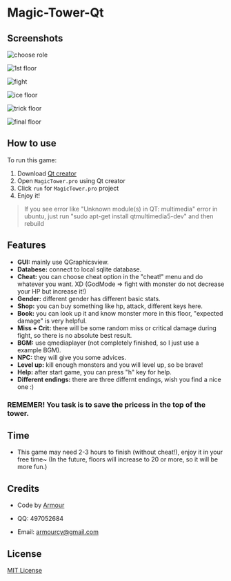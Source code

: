 # Magic-Tower-Qt

## Screenshots

![choose role](https://user-images.githubusercontent.com/5276065/31418837-25e8d16e-aded-11e7-9f52-b1d504cb79e8.jpg)

![1st floor](https://user-images.githubusercontent.com/5276065/31418838-26002062-aded-11e7-8d38-49ed9972c757.jpg)

![fight](https://user-images.githubusercontent.com/5276065/31418839-262e4c3a-aded-11e7-8656-be1253a34eb0.jpg)

![ice floor](https://user-images.githubusercontent.com/5276065/31418840-26457d56-aded-11e7-8e85-40989a3a6fde.jpg)

![trick floor](https://user-images.githubusercontent.com/5276065/31418841-265c9c20-aded-11e7-9c80-f2122c8722f8.jpg)

![final floor](https://user-images.githubusercontent.com/5276065/31418842-2677e728-aded-11e7-8f7f-b33eb412ec6b.jpg)

## How to use

To run this game:

1. Download [Qt creator](https://www.qt.io/download-open-source/#section-6)
1. Open `MagicTower.pro` using Qt creator
1. Click `run` for `MagicTower.pro` project
1. Enjoy it!

> If you see error like "Unknown module(s) in QT: multimedia" error in ubuntu, just run "sudo apt-get install qtmultimedia5-dev" and then rebuild

## Features

* **GUI:** mainly use QGraphicsview.
* **Databese:** connect to local sqlite database.
* **Cheat:** you can choose cheat option in the "cheat!" menu and do whatever you want. XD
    (GodMode => fight with monster do not decrease your HP but increase it!)
* **Gender:** different gender has different basic stats.
* **Shop:** you can buy something like hp, attack, different keys here.
* **Book:** you can look up it and know monster more in this floor, "expected damage" is very helpful.
* **Miss + Crit:** there will be some random miss or critical damage during fight, so there is no absolute best result.
* **BGM:** use qmediaplayer (not completely finished, so I just use a example BGM).
* **NPC:** they will give you some advices.
* **Level up:** kill enough monsters and you will level up, so be brave!
* **Help:** after start game, you can press "h" key for help.
* **Different endings:** there are three differnt endings, wish you find a nice one :)

### REMEMER! You task is to **save the pricess in the top of the tower.**

## Time

* This game may need 2-3 hours to finish (without cheat!), enjoy it in your free time~ (In the future, floors will increase to 20 or more, so it will be more fun.)

## Credits

* Code by [Armour](http://www.github.com/armour)

* QQ: 497052684

* Email: armourcy@gmail.com

## License

[MIT License](https://github.com/Armour/Magic-Tower-Qt/blob/master/LICENSE)
